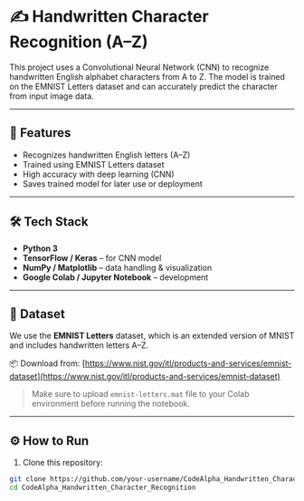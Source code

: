 # ✍️ Handwritten Character Recognition (A–Z)

This project uses a Convolutional Neural Network (CNN) to recognize handwritten English alphabet characters from A to Z. The model is trained on the EMNIST Letters dataset and can accurately predict the character from input image data.

---

## 🚀 Features

- Recognizes handwritten English letters (A–Z)
- Trained using EMNIST Letters dataset
- High accuracy with deep learning (CNN)
- Saves trained model for later use or deployment

---

## 🛠️ Tech Stack

- **Python 3**
- **TensorFlow / Keras** – for CNN model
- **NumPy / Matplotlib** – data handling & visualization
- **Google Colab / Jupyter Notebook** – development

---

## 📁 Dataset

We use the **EMNIST Letters** dataset, which is an extended version of MNIST and includes handwritten letters A–Z.

📦 Download from: [https://www.nist.gov/itl/products-and-services/emnist-dataset](https://www.nist.gov/itl/products-and-services/emnist-dataset)

> Make sure to upload `emnist-letters.mat` file to your Colab environment before running the notebook.

---

## ⚙️ How to Run

1. Clone this repository:

```bash
git clone https://github.com/your-username/CodeAlpha_Handwritten_Character_Recognition.git
cd CodeAlpha_Handwritten_Character_Recognition
